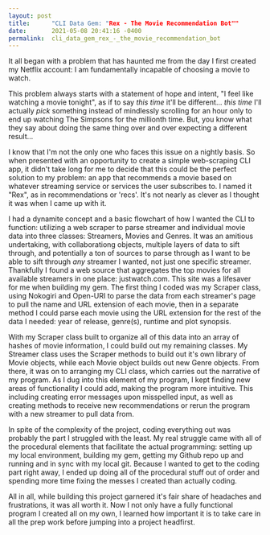 ```yaml
---
layout: post
title:      "CLI Data Gem: "Rex - The Movie Recommendation Bot""
date:       2021-05-08 20:41:16 -0400
permalink:  cli_data_gem_rex_-_the_movie_recommendation_bot
---
```


It all began with a problem that has haunted me from the day I first created my Netflix account: I am fundamentally incapable of choosing a movie to watch.

This problem always starts with a statement of hope and intent, "I feel like watching a movie tonight", as if to say *this time* it'll be different... *this time* I'll actually *pick* something instead of mindlessly scrolling for an hour only to end up watching The Simpsons for the millionth time. But, you know what they say about doing the same thing over and over expecting a different result...

I know that I'm not the only one who faces this issue on a nightly basis. So when presented with an opportunity to create a simple web-scraping CLI app, it didn't take long for me to decide that this could be the perfect solution to my problem: an app that recommends a movie based on whatever streaming service or services the user subscribes to. I named it "Rex", as in recommendations or 'recs'. It's not nearly as clever as I thought it was when I came up with it.

I had a dynamite concept and a basic flowchart of how I wanted the CLI to function: utilizing a web scraper to parse streamer and individual movie data into three classes: Streamers, Movies and Genres. It was an amitious undertaking, with collaborationg objects, multiple layers of data to sift through, and potentially a ton of sources to parse through as I want to be able to sift through *any* streamer I wanted, not just one specific streamer. Thankfully I found a web source that aggregates the top movies for all available streamers in one place: justwatch.com. This site was a lifesaver for me when building my gem. The first thing I coded was my Scraper class, using Nokogiri and Open-URI to parse the data from each streamer's page to pull the name and URL extension of each movie, then in a separate method I could parse each movie using the URL extension for the rest of the data I needed: year of release, genre(s), runtime and plot synopsis.

With my Scraper class built to organize all of this data into an array of hashes of movie information, I could build out my remaining classes. My Streamer class uses the Scraper methods to build out it's own library of Movie objects, while each Movie object builds out new Genre objects. From there, it was on to arranging my CLI class, which carries out the narrative of my program. As I dug into this element of my program, I kept finding new areas of functionality I could add, making the program more intuitive. This including creating error messages upon misspelled input, as well as creating methods to receive new recommendations or rerun the program with a new streamer to pull data from.

In spite of the complexity of the project, coding everything out was probably the part I struggled with the least. My real struggle came with all of the procedural elements that facilitate the actual programming: setting up my local environment, building my gem, getting my Github repo up and running and in sync with my local git. Because I wanted to get to the coding part right away, I ended up doing all of the procedural stuff out of order and spending more time fixing the messes I created than actually coding.

All in all, while building this project garnered it's fair share of headaches and frustrations, it was all worth it.  Now I not only have a fully functional program I created all on my own, I learned how important it is to take care in all the prep work before jumping into a project headfirst.
